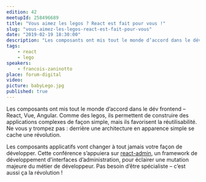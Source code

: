 ```yaml
---
edition: 42
meetupId: 258496689
title: "Vous aimez les legos ? React est fait pour vous !"
slug: "vous-aimez-les-legos-react-est-fait-pour-vous"
date: "2019-02-19 18:30:00"
description: "Les composants ont mis tout le monde d’accord dans le dév frontend – React, Vue, Angular. Comme des legos, ils permettent de construire des applications complexes de façon simple, mais ils favorisent la réutilisabilité. Ne vous y trompez pas : derrière une architecture en apparence simple se cache une révolution."
tags:
    - react
    - lego
speakers:
    - francois-zaninotto
place: forum-digital
video: 
picture: babyLego.jpg
published: true
---
```


Les composants ont mis tout le monde d’accord dans le dév frontend – React, Vue, Angular. Comme des legos, ils permettent de construire des applications complexes de façon simple, mais ils favorisent la réutilisabilité. Ne vous y trompez pas : derrière une architecture en apparence simple se cache une révolution.

Les composants applicatifs vont changer à tout jamais votre façon de développer. Cette conférence s’appuiera sur [react-admin](https://github.com/marmelab/react-admin), un framework de développement d’interfaces d’administration, pour éclairer une mutation majeure du métier de développeur. Pas besoin d’être spécialiste – c’est aussi ça la révolution !
